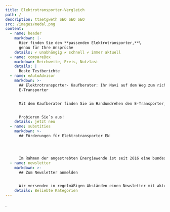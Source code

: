 ```yaml
---
title: Elektrotransporter-Vergleich
path: /
description: ttaetgweth SEO SEO SEO
src: /images/medal.png
content:
  - name: header
    markdown: |-
      Hier finden Sie den **passenden Elektrotransporter,**\
      genau für Ihre Ansprüche
    details: ✔ unabhängig ✔ schnell ✔ immer aktuell
  - name: compareBox
    markdown: Reichweite, Preis, Nutzlast
    details: |
      Beste Testberichte
  - name: eAutoAdvisor
    markdown: >-
      ## Elektrotransporter- Kaufberater: Ihr Navi auf dem Weg zum richtigen
      E-Transporter


      Mit dem Kaufberater finden Sie im Handumdrehen den E-Transporter, der perfekt zu Ihren Ansprüchen passt. Einfach Wunsch-Kriterien festlegen. Auswahl anzeigen lassen. In Ruhe vergleichen und kostenloses Angebot anfordern. Einfach, schnell und garantiert treffsicher! 


      Probieren Sie´s aus!
    details: jetzt neu
  - name: substities
    markdown: >-
      ## Förderungen für Elektrotransporter EN




      Im Rah­men der angestrebten En­ergiewende ist seit 2016 eine bun­desweite Förderung der Elek­tro­mo­bil­ität durch die so­ge­nan­nte “Umwelt­prämie” möglich, welche den Kauf rein elek­trischer Fahrzeuge fi­nanziell un­ter­stützt.
  - name: newsletter
    markdown: >-
      ## Zum Newsletter anmelden


      Wir versenden in regelmäßigen Abständen einen Newsletter mit aktuellen Themen und Neuigkeiten rund um Elektrotransporter. Natürlich werden kein Spam-Mails von uns verschickt und Sie können sich jederzeit von dem Newsletter abmelden!
    details: Beliebte Kategorien
---
```

.